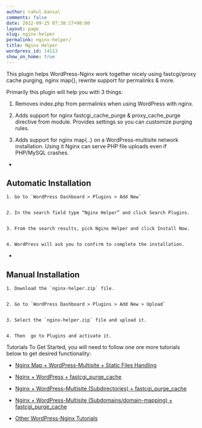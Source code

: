 ```yaml
---
author: rahul.bansal
comments: false
date: 2012-09-25 07:38:17+00:00
layout: page
slug: nginx-helper
permalink: nginx-helper/
title: Nginx Helper
wordpress_id: 14113
show_on_home: true
---
```


This plugin helps WordPress-Nginx work together nicely using fastcgi/proxy cache purging, nginx map{}, rewrite support for permalinks & more.

Primarily this plugin will help you with 3 things:




  1. Removes index.php from permalinks when using WordPress with nginx.


  2. Adds support for nginx fastcgi_cache_purge & proxy_cache_purge directive from module. Provides settings so you can customize purging rules.


  3. Adds support for nginx map{..} on a WordPress-multisite network installation. Using it Nginx can serve PHP file uploads even if PHP/MySQL crashes.




  *


## Automatic Installation




    1. Go to `WordPress Dashboard > Plugins > Add New`


    2. In the search field type “Nginx Helper” and click Search Plugins.


    3. From the search results, pick Nginx Helper and click Install Now.


    4. WordPress will ask you to confirm to complete the installation.





  *


## Manual Installation




    1. Download the `nginx-helper.zip` file.


    2. Go to `WordPress Dashboard > Plugins > Add New > Upload`


    3. Select the `nginx-helper.zip` file and upload it.


    4. Then  go to Plugins and activate it.





Tutorials To Get Started, you will need to follow one ore more tutorials below to get desired functionality:


  * [Nginx Map + WordPress-Multisite + Static Files Handling](https://rtcamp.com/tutorials/nginx-maps-wordpress-multisite-static-files-handling/)


  * [Nginx + WordPress + fastcgi_purge_cache](https://rtcamp.com/tutorials/wordpress-nginx-fastcgi-cache-purge-conditional/)


  * [Nginx + WordPress-Multisite (Subdirectories) + fastcgi_purge_cache](https://rtcamp.com/tutorials/wordpress-multisite-subdirectories-nginx-fastcgi-cache-purge/)


  * [Nginx + WordPress-Multisite (Subdomains/domain-mapping) + fastcgi_purge_cache](https://rtcamp.com/tutorials/wordpress-multisite-subdomains-domain-mapping-nginx-fastcgi-cache-purge/)


  * [Other WordPress-Nginx Tutorials](https://rtcamp.com/wordpress-nginx/tutorials/)
